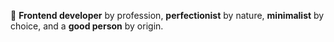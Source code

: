 🤖 **Frontend developer** by profession, **perfectionist** by nature, **minimalist** by choice, and a **good person** by origin.

<!---
romkolisnyk/romkolisnyk is a ✨ special ✨ repository because its `README.md` (this file) appears on your GitHub profile.
You can click the Preview link to take a look at your changes.
--->
